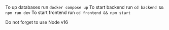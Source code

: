 To up databases run `docker compose up`
To start backend run `cd backend && npm run dev`
To start frontend run `cd frontend && npm start`

Do not forget to use Node v16